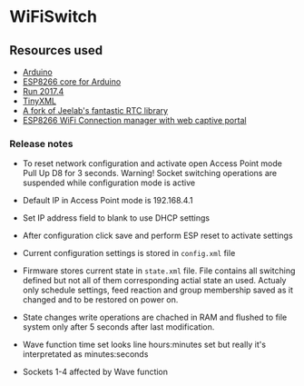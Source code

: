 # WiFiSwitch

## Resources used

* [Arduino](https://github.com/arduino/Arduino)
* [ESP8266 core for Arduino](https://github.com/esp8266/Arduino)
* [Run 2017.4](https://github.com/emelianov/Run)
* [TinyXML](https://github.com/adafruit/TinyXML)
* [A fork of Jeelab's fantastic RTC library](https://github.com/adafruit/RTClib)
* [ESP8266 WiFi Connection manager with web captive portal](https://github.com/tzapu/WiFiManager)

### Release notes

* To reset network configuration and activate open Access Point mode Pull Up D8 for 3 seconds. Warning! Socket switching operations are suspended while configuration mode is active

* Default IP in Access Point mode is 192.168.4.1

* Set IP address field to blank to use DHCP settings

* After configuration click save and perform ESP reset to activate settings

* Current configuration settings is stored in `config.xml` file

* Firmware stores current state in `state.xml` file. File contains all switching defined but not all of them corresponding actial state an used.
Actualy only schedule settings, feed reaction and group membership saved as it changed and to be restored on power on.

* State changes write operations are chached in RAM and flushed to file system only after 5 seconds after last modification.

* Wave function time set looks line hours:minutes set but really it's interpretated as minutes:seconds

* Sockets 1-4 affected by Wave function
